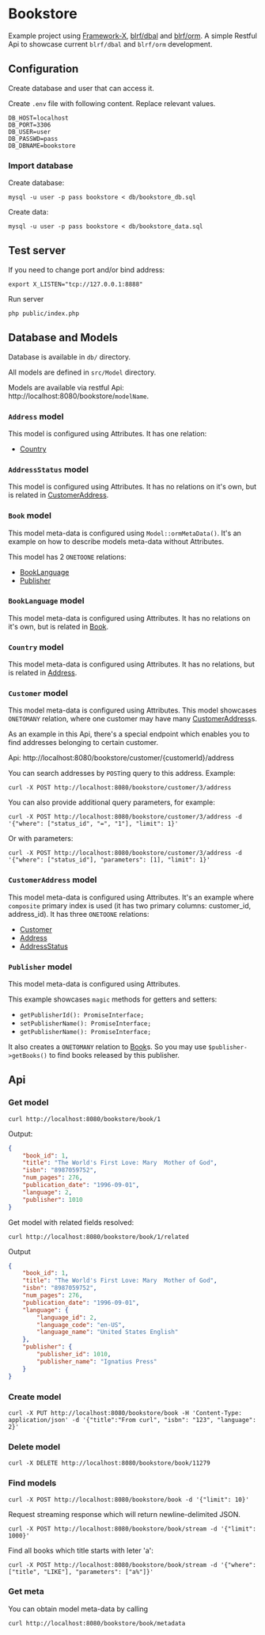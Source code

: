 # Bookstore

Example project using [Framework-X](https://github.com/clue/framework-x/), [blrf/dbal](https://github.com/dmarkic/dbal) and [blrf/orm](https://github.com/dmarkic/orm).
A simple Restful Api to showcase current `blrf/dbal` and `blrf/orm` development.

## Configuration

Create database and user that can access it.

Create `.env` file with following content. Replace relevant values.

```
DB_HOST=localhost
DB_PORT=3306
DB_USER=user
DB_PASSWD=pass
DB_DBNAME=bookstore
```

### Import database

Create database:

```
mysql -u user -p pass bookstore < db/bookstore_db.sql
```

Create data:

```
mysql -u user -p pass bookstore < db/bookstore_data.sql
```

## Test server

If you need to change port and/or bind address:

```
export X_LISTEN="tcp://127.0.0.1:8888"
```

Run server

```
php public/index.php
```

## Database and Models

Database is available in `db/` directory.

All models are defined in `src/Model` directory.

Models are available via restful Api: http://localhost:8080/bookstore/`modelName`.

### `Address` model

This model is configured using Attributes. It has one relation:

- [Country](#country-model)

### `AddressStatus` model

This model is configured using Attributes. It has no relations on it's own, but is related in [CustomerAddress](#customeraddress-model).

### `Book` model

This model meta-data is configured using `Model::ormMetaData()`. It's an example on how to describe models meta-data without Attributes.

This model has 2 `ONETOONE` relations:

- [BookLanguage](#booklanguage-model)
- [Publisher](#publisher-model)

### `BookLanguage` model

This model meta-data is configured using Attributes. It has no relations on it's own, but is related in [Book](#book-model).

### `Country` model

This model meta-data is configured using Attributes. It has no relations, but is related in [Address](#address-model).

### `Customer` model

This model meta-data is configured using Attributes. This model showcases `ONETOMANY` relation, where one customer may have many [CustomerAddress](#address-model)s.

As an example in this Api, there's a special endpoint which enables you to find addresses belonging to certain customer.

Api: http://localhost:8080/bookstore/customer/{customerId}/address

You can search addresses by `POST`ing query to this address. Example:

```
curl -X POST http://localhost:8080/bookstore/customer/3/address 
```

You can also provide additional query parameters, for example:

```
curl -X POST http://localhost:8080/bookstore/customer/3/address -d '{"where": ["status_id", "=", "1"], "limit": 1}'
```

Or with parameters:

```
curl -X POST http://localhost:8080/bookstore/customer/3/address -d '{"where": ["status_id"], "parameters": [1], "limit": 1}'
```

### `CustomerAddress` model

This model meta-data is configured using Attributes. It's an example where `composite` primary index is used (it has two primary columns: customer_id, address_id).
It has three `ONETOONE` relations:

- [Customer](#customer-model)
- [Address](#address-model)
- [AddressStatus](#addressstatus-model)

### `Publisher` model

This model meta-data is configured using Attributes.

This example showcases `magic` methods for getters and setters:

- `getPublisherId(): PromiseInterface;`
- `setPublisherName(): PromiseInterface;`
- `getPublisherName(): PromiseInterface;`

It also creates a `ONETOMANY` relation to [Book](#book-model)s. So you may use `$publisher->getBooks()` to find books released by this publisher.

## Api

### Get model

```
curl http://localhost:8080/bookstore/book/1
```

Output:

```json
{
    "book_id": 1,
    "title": "The World's First Love: Mary  Mother of God",
    "isbn": "8987059752",
    "num_pages": 276,
    "publication_date": "1996-09-01",
    "language": 2,
    "publisher": 1010
}
```

Get model with related fields resolved:

```
curl http://localhost:8080/bookstore/book/1/related
```

Output

```json
{
    "book_id": 1,
    "title": "The World's First Love: Mary  Mother of God",
    "isbn": "8987059752",
    "num_pages": 276,
    "publication_date": "1996-09-01",
    "language": {
        "language_id": 2,
        "language_code": "en-US",
        "language_name": "United States English"
    },
    "publisher": {
        "publisher_id": 1010,
        "publisher_name": "Ignatius Press"
    }
}
```

### Create model

```
curl -X PUT http://localhost:8080/bookstore/book -H 'Content-Type: application/json' -d '{"title":"From curl", "isbn": "123", "language": 2}'
```

### Delete model

```
curl -X DELETE http://localhost:8080/bookstore/book/11279
```

### Find models


```
curl -X POST http://localhost:8080/bookstore/book -d '{"limit": 10}'
```

Request streaming response which will return newline-delimited JSON.

```
curl -X POST http://localhost:8080/bookstore/book/stream -d '{"limit": 1000}'
```

Find all books which title starts with leter 'a':

```
curl -X POST http://localhost:8080/bookstore/book/stream -d '{"where": ["title", "LIKE"], "parameters": ["a%"]}'
```

### Get meta

You can obtain model meta-data by calling

```
curl http://localhost:8080/bookstore/book/metadata
```
